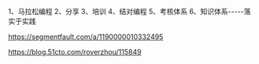 1、马拉松编程
2、分享
3、培训
4、结对编程
5、考核体系
6、知识体系-----落实于实践



https://segmentfault.com/a/1190000010332495


https://blog.51cto.com/roverzhou/115849
